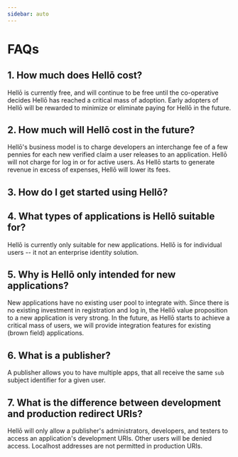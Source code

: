 ```yaml
---
sidebar: auto
---
```


# FAQs

## 1. How much does Hellō cost?

Hellō is currently free, and will continue to be free until the co-operative decides Hellō has reached a critical mass of adoption. Early adopters of Hellō will be rewarded to minimize or eliminate paying for Hellō in the future.

## 2. How much will Hellō cost in the future?

Hellō's business model is to charge developers an interchange fee of a few pennies for each new verified claim a user releases to an application. Hellō will not charge for log in or for active users. As Hellō starts to generate revenue in excess of expenses, Hellō will lower its fees.

## 3. How do I get started using Hellō?

## 4. What types of applications is Hellō suitable for?

Hellō is currently only suitable for new applications. Hellō is for individual users -- it not an enterprise identity solution.

## 5. Why is Hellō only intended for new applications?

New applications have no existing user pool to integrate with. Since there is no existing investment in registration and log in, the Hellō value proposition to a new application is very strong. In the future, as Hellō starts to achieve a critical mass of users, we will provide integration features for existing (brown field) applications.

## 6. What is a publisher?

A publisher allows you to have multiple apps, that all receive the same `sub` subject identifier for a given user.

## 7. What is the difference between development and production redirect URIs?

Hellō will only allow a publisher's administrators, developers, and testers to access an application's development URIs. Other users will be denied access. Localhost addresses are not permitted in production URIs.
